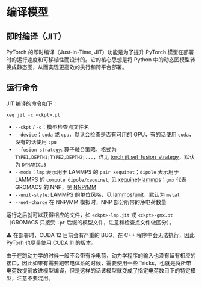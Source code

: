 # 编译模型

## 即时编译（JIT）
PyTorch 的即时编译（Just-in-Time, JIT）功能是为了提升 PyTorch 模型在部署时的运行速度和可移植性而设计的。它的核心思想是将 Python 中的动态图模型转换成静态图，从而实现更高效的执行和跨平台部署。

## 运行命令
JIT 编译的命令如下：

```shell
xeq jit -c <ckpt>.pt
```

- `--ckpt` / `-c`：模型检查点文件名
- `--device`：`cuda` 或 `cpu`，默认会检查是否有可用的 GPU，有的话使用 `cuda`，没有的话使用 `cpu`
- `--fusion-strategy`: 算子融合策略，格式为 `TYPE1,DEPTH1;TYPE2,DEPTH2;...`，详见 [torch.jit.set_fusion_strategy](https://docs.pytorch.org/docs/stable/generated/torch.jit.set_fusion_strategy.html)，默认为 `DYNAMIC,3`
- `--mode`：`lmp` 表示用于 LAMMPS 的 `pair xequinet`；`dipole` 表示用于 LAMMPS 的 `compute dipole/xequinet`, 见 [xequinet-lammps](https://github.com/X1X1010/xequinet-lammps)；`gmx` 代表 GROMACS 的 NNP，见 [NNP/MM](https://manual.gromacs.org/2025.0-beta/reference-manual/special/nnpot.html)
- `--unit-style`: LAMMPS 的单位风格，见 [lammps/unit](https://docs.lammps.org/units.html)，默认为 `metal`
- `--net-charge` 在 NNP/MM 模拟时，NNP 部分所带的净电荷数量

运行之后就可以获得相应的文件，如 `<ckpt>-lmp.jit` 或 `<ckpt>-gmx.pt`（GROMACS 只接受 `.pt` 后缀的模型文件，注意和检查点文件做区分）。

⚠ 在部署时，CUDA 12 目前会有严重的 BUG，在 C++ 程序中会无法执行，因此 PyTorh 也尽量使用 CUDA 11 的版本。

由于在跑动力学的时候一般不会带有净电荷，动力学程序的输入也没有留有相应的接口，因此如果有需要跑带电体系的时候，需要使用一些 Tricks，也就是将所带电荷数提前放进模型编译，但是这样的话该模型就变成了指定电荷数目下的特定模型，注意不要混用。